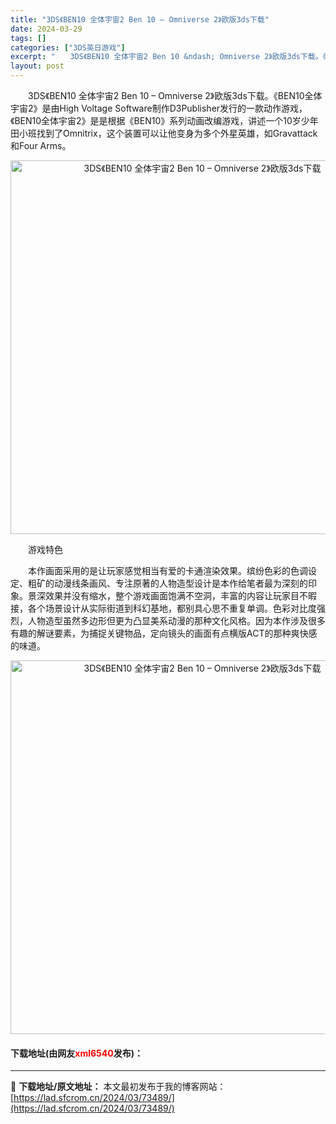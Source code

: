 ```yaml
---
title: "3DS《BEN10 全体宇宙2 Ben 10 – Omniverse 2》欧版3ds下载"
date: 2024-03-29
tags: []
categories: ["3DS英日游戏"]
excerpt: "　　3DS《BEN10 全体宇宙2 Ben 10 &ndash; Omniverse 2》欧版3ds下载。《BEN10全体宇宙2》是由High Voltage Software制作D3Publisher发行的一款动作游戏，《BEN10全体宇宙2》是是根据《BEN10》系列动画改编游戏，讲述一个10岁&hellip;"
layout: post
---
```


 <p>　　3DS《BEN10 全体宇宙2 Ben 10 &ndash; Omniverse 2》欧版3ds下载。《BEN10全体宇宙2》是由High Voltage Software制作D3Publisher发行的一款动作游戏，《BEN10全体宇宙2》是是根据《BEN10》系列动画改编游戏，讲述一个10岁少年田小班找到了Omnitrix，这个装置可以让他变身为多个外星英雄，如Gravattack和Four Arms。</p> <p align="center"><img align="" border="0" src="https://lad.sfcrom.cn/wp-content/uploads/2024/03/20240329_660627b085c84.png" width="598" alt="3DS《BEN10 全体宇宙2 Ben 10 – Omniverse 2》欧版3ds下载" /></p> <p>　　游戏特色</p> <p>　　本作画面采用的是让玩家感觉相当有爱的卡通渲染效果。缤纷色彩的色调设定、粗矿的动漫线条画风、专注原著的人物造型设计是本作给笔者最为深刻的印象。景深效果并没有缩水，整个游戏画面饱满不空洞，丰富的内容让玩家目不暇接，各个场景设计从实际街道到科幻基地，都别具心思不重复单调。色彩对比度强烈，人物造型虽然多边形但更为凸显美系动漫的那种文化风格。因为本作涉及很多有趣的解谜要素，为捕捉关键物品，定向镜头的画面有点横版ACT的那种爽快感的味道。</p> <p align="center"><img align="" border="0" src="https://lad.sfcrom.cn/wp-content/uploads/2024/03/20240329_660627b211d1d.png" width="598" alt="3DS《BEN10 全体宇宙2 Ben 10 – Omniverse 2》欧版3ds下载" /></p> <p><h4>下载地址(由网友<font color="red">xml6540</font>发布)：</h4></p> 

---
📖 **下载地址/原文地址：** 本文最初发布于我的博客网站：[https://lad.sfcrom.cn/2024/03/73489/](https://lad.sfcrom.cn/2024/03/73489/)
